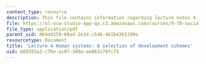 ```yaml
---
content_type: resource
description: This file contains information regarding lecture notes 4.
file: https://ol-ocw-studio-app-qa.s3.amazonaws.com/courses/9-70-social-psychology-spring-2013/b08393a2c76eac07389aee863c70fcf5_MIT9_70S13_dvlpt_schms_L4.pdf
file_type: application/pdf
parent_uid: 064dd259-60ad-2e1d-c546-461b43b5289e
resourcetype: Document
title: 'Lecture 4 Human systems: A selection of development schemes'
uid: b08393a2-c76e-ac07-389a-ee863c70fcf5
---
```

